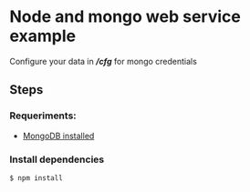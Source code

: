 Node and mongo web service example
=======

Configure your data in ***/cfg*** for mongo credentials

Steps
-----

### Requeriments:

* [MongoDB installed](http://www.mongodb.org/downloads)

### Install dependencies

```console
$ npm install
```
